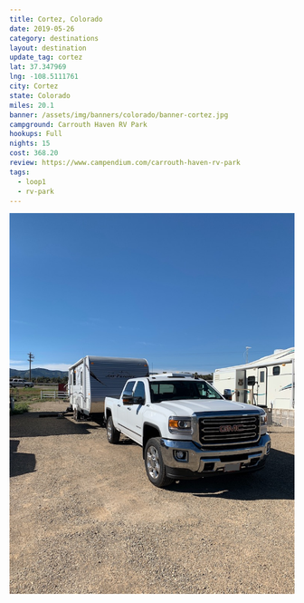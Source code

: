 ```yaml
---
title: Cortez, Colorado
date: 2019-05-26
category: destinations
layout: destination
update_tag: cortez
lat: 37.347969
lng: -108.5111761
city: Cortez
state: Colorado
miles: 20.1
banner: /assets/img/banners/colorado/banner-cortez.jpg
campground: Carrouth Haven RV Park
hookups: Full
nights: 15
cost: 368.20
review: https://www.campendium.com/carrouth-haven-rv-park
tags:
  - loop1
  - rv-park
---
```


![Cortez CO](/assets/img/destinations/colorado/cortez.jpg)